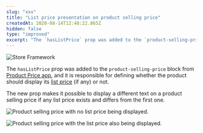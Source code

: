 ```yaml
---
slug: "xxx"
title: "List price presentation on product selling price"
createdAt: 2020-08-14T12:48:22.865Z
hidden: false
type: "improved"
excerpt: "The `hasListPrice` prop was added to the `product-selling-price` block from [Product Price app](https://vtex.io/docs/components/all/vtex.product-price/)."
---
```


![Store Framework](https://raw.githubusercontent.com/vtexdocs/dev-portal-content/main/images/xxx-0.png)

The `hasListPrice` prop was added to the `product-selling-price` block from [Product Price app](https://vtex.io/docs/components/all/vtex.product-price/), and it is responsible for defining whether the product should display its [list price](https://help.vtex.com/en/tutorial/prices-v2--tutorials_4393?locale=en) (if any) or not.

The new prop makes it possible to display a different text on a product selling price if any list price exists and differs from the first one.

![Product selling price with no list price being displayed.](https://raw.githubusercontent.com/vtexdocs/dev-portal-content/main/images/xxx-1.png)

![Product selling price with the list price also being displayed.](https://raw.githubusercontent.com/vtexdocs/dev-portal-content/main/images/xxx-2.png)
